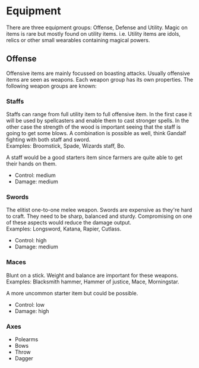 # Equipment

There are three equipment groups: Offense, Defense and Utility. Magic on items is
rare but mostly found on utility items. i.e. Utility items are idols, relics or 
other small wearables containing magical powers.

## Offense
Offensive items are mainly focussed on boasting attacks. Usually offensive items
are seen as weapons. Each weapon group has its own properties. The following weapon 
groups are known:
  ### Staffs
  Staffs can range from full utility item to full offensive item. In the first
  case it will be used by spellcasters and enable them to cast stronger spells.
  In the other case the strength of the wood is important seeing that the staff
  is going to get some blows. A combination is possible as well, think Gandalf
  fighting with both staff and sword.  
  Examples: Broomstick, Spade, Wizards staff, Bo.
  
  A staff would be a good starters item since farmers are quite able to get their
  hands on them.
  
   * Control: medium
   * Damage: medium
  
  ### Swords
  The elitist one-to-one melee weapon. Swords are expensive as they're hard to
  craft. They need to be sharp, balanced and sturdy. Compromising on one of these
  aspects would reduce the damage output.  
  Examples: Longsword, Katana, Rapier, Cutlass.
  
   * Control: high
   * Damage: medium
  
  ### Maces
  Blunt on a stick. Weight and balance are important for these weapons.  
  Examples: Blacksmith hammer, Hammer of justice, Mace, Morningstar.
  
  A more uncommon starter item but could be possible.
  
   * Control: low
   * Damage: high
  
  ### Axes
  * Polearms
  * Bows
  * Throw
  * Dagger